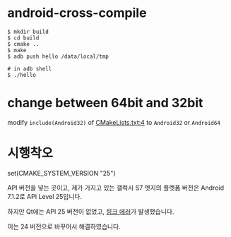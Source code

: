 # android-cross-compile

```shell
$ mkdir build
$ cd build
$ cmake ..
$ make
$ adb push hello /data/local/tmp

# in adb shell
$ ./hello
```
# change between 64bit and 32bit

modify `include(Android32)` of [CMakeLists.txt:4](CMakeLists.txt) to `Android32` or `Android64`

# 시행착오

set(CMAKE_SYSTEM_VERSION "25")

API 버전을 넣는 곳이고, 제가 가지고 있는 갤럭시 S7 엣지의 플랫폼 버전은 Android 7.1.2로 API Level 25입니다.

하지만 Qt에는 API 25 버전이 없었고, [링크 에러](api-error.log)가 발생했습니다.

이는 24 버전으로 바꾸어서 해결하였습니다.
